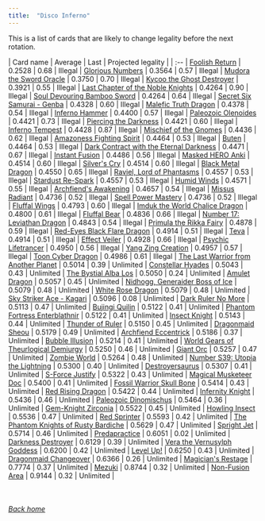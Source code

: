 ```yaml
---
title:  "Disco Inferno"
---
```


This is a list of cards that are likely to change legality before the next rotation.

| Card name | Average | Last | Projected legality |
| :-- |
[Foolish Return](https://db.ygoprodeck.com/card/?search=Foolish%20Return) | 0.2528 | 0.68 | Illegal |
[Glorious Numbers](https://db.ygoprodeck.com/card/?search=Glorious%20Numbers) | 0.3564 | 0.57 | Illegal |
[Mudora the Sword Oracle](https://db.ygoprodeck.com/card/?search=Mudora%20the%20Sword%20Oracle) | 0.3750 | 0.70 | Illegal |
[Kycoo the Ghost Destroyer](https://db.ygoprodeck.com/card/?search=Kycoo%20the%20Ghost%20Destroyer) | 0.3921 | 0.55 | Illegal |
[Last Chapter of the Noble Knights](https://db.ygoprodeck.com/card/?search=Last%20Chapter%20of%20the%20Noble%20Knights) | 0.4264 | 0.90 | Illegal |
[Soul Devouring Bamboo Sword](https://db.ygoprodeck.com/card/?search=Soul%20Devouring%20Bamboo%20Sword) | 0.4264 | 0.64 | Illegal |
[Secret Six Samurai - Genba](https://db.ygoprodeck.com/card/?search=Secret%20Six%20Samurai%20-%20Genba) | 0.4328 | 0.60 | Illegal |
[Malefic Truth Dragon](https://db.ygoprodeck.com/card/?search=Malefic%20Truth%20Dragon) | 0.4378 | 0.54 | Illegal |
[Inferno Hammer](https://db.ygoprodeck.com/card/?search=Inferno%20Hammer) | 0.4400 | 0.57 | Illegal |
[Paleozoic Olenoides](https://db.ygoprodeck.com/card/?search=Paleozoic%20Olenoides) | 0.4421 | 0.73 | Illegal |
[Piercing the Darkness](https://db.ygoprodeck.com/card/?search=Piercing%20the%20Darkness) | 0.4421 | 0.60 | Illegal |
[Inferno Tempest](https://db.ygoprodeck.com/card/?search=Inferno%20Tempest) | 0.4428 | 0.87 | Illegal |
[Mischief of the Gnomes](https://db.ygoprodeck.com/card/?search=Mischief%20of%20the%20Gnomes) | 0.4436 | 0.62 | Illegal |
[Amazoness Fighting Spirit](https://db.ygoprodeck.com/card/?search=Amazoness%20Fighting%20Spirit) | 0.4464 | 0.53 | Illegal |
[Buten](https://db.ygoprodeck.com/card/?search=Buten) | 0.4464 | 0.53 | Illegal |
[Dark Contract with the Eternal Darkness](https://db.ygoprodeck.com/card/?search=Dark%20Contract%20with%20the%20Eternal%20Darkness) | 0.4471 | 0.67 | Illegal |
[Instant Fusion](https://db.ygoprodeck.com/card/?search=Instant%20Fusion) | 0.4486 | 0.56 | Illegal |
[Masked HERO Anki](https://db.ygoprodeck.com/card/?search=Masked%20HERO%20Anki) | 0.4514 | 0.60 | Illegal |
[Silver's Cry](https://db.ygoprodeck.com/card/?search=Silver's%20Cry) | 0.4514 | 0.60 | Illegal |
[Black Metal Dragon](https://db.ygoprodeck.com/card/?search=Black%20Metal%20Dragon) | 0.4550 | 0.65 | Illegal |
[Raviel, Lord of Phantasms](https://db.ygoprodeck.com/card/?search=Raviel,%20Lord%20of%20Phantasms) | 0.4557 | 0.53 | Illegal |
[Stardust Re-Spark](https://db.ygoprodeck.com/card/?search=Stardust%20Re-Spark) | 0.4557 | 0.53 | Illegal |
[Humid Winds](https://db.ygoprodeck.com/card/?search=Humid%20Winds) | 0.4571 | 0.55 | Illegal |
[Archfiend's Awakening](https://db.ygoprodeck.com/card/?search=Archfiend's%20Awakening) | 0.4657 | 0.54 | Illegal |
[Missus Radiant](https://db.ygoprodeck.com/card/?search=Missus%20Radiant) | 0.4736 | 0.52 | Illegal |
[Spell Power Mastery](https://db.ygoprodeck.com/card/?search=Spell%20Power%20Mastery) | 0.4736 | 0.52 | Illegal |
[Fluffal Wings](https://db.ygoprodeck.com/card/?search=Fluffal%20Wings) | 0.4793 | 0.60 | Illegal |
[Imduk the World Chalice Dragon](https://db.ygoprodeck.com/card/?search=Imduk%20the%20World%20Chalice%20Dragon) | 0.4800 | 0.61 | Illegal |
[Fluffal Bear](https://db.ygoprodeck.com/card/?search=Fluffal%20Bear) | 0.4836 | 0.66 | Illegal |
[Number 17: Leviathan Dragon](https://db.ygoprodeck.com/card/?search=Number%2017:%20Leviathan%20Dragon) | 0.4843 | 0.54 | Illegal |
[Primula the Rikka Fairy](https://db.ygoprodeck.com/card/?search=Primula%20the%20Rikka%20Fairy) | 0.4878 | 0.59 | Illegal |
[Red-Eyes Black Flare Dragon](https://db.ygoprodeck.com/card/?search=Red-Eyes%20Black%20Flare%20Dragon) | 0.4914 | 0.51 | Illegal |
[Teva](https://db.ygoprodeck.com/card/?search=Teva) | 0.4914 | 0.51 | Illegal |
[Effect Veiler](https://db.ygoprodeck.com/card/?search=Effect%20Veiler) | 0.4928 | 0.66 | Illegal |
[Psychic Lifetrancer](https://db.ygoprodeck.com/card/?search=Psychic%20Lifetrancer) | 0.4950 | 0.56 | Illegal |
[Yang Zing Creation](https://db.ygoprodeck.com/card/?search=Yang%20Zing%20Creation) | 0.4957 | 0.57 | Illegal |
[Toon Cyber Dragon](https://db.ygoprodeck.com/card/?search=Toon%20Cyber%20Dragon) | 0.4986 | 0.61 | Illegal |
[The Last Warrior from Another Planet](https://db.ygoprodeck.com/card/?search=The%20Last%20Warrior%20from%20Another%20Planet) | 0.5014 | 0.39 | Unlimited |
[Constellar Hyades](https://db.ygoprodeck.com/card/?search=Constellar%20Hyades) | 0.5043 | 0.43 | Unlimited |
[The Bystial Alba Los](https://db.ygoprodeck.com/card/?search=The%20Bystial%20Alba%20Los) | 0.5050 | 0.24 | Unlimited |
[Amulet Dragon](https://db.ygoprodeck.com/card/?search=Amulet%20Dragon) | 0.5057 | 0.45 | Unlimited |
[Nidhogg, Generaider Boss of Ice](https://db.ygoprodeck.com/card/?search=Nidhogg,%20Generaider%20Boss%20of%20Ice) | 0.5079 | 0.48 | Unlimited |
[White Rose Dragon](https://db.ygoprodeck.com/card/?search=White%20Rose%20Dragon) | 0.5079 | 0.48 | Unlimited |
[Sky Striker Ace - Kagari](https://db.ygoprodeck.com/card/?search=Sky%20Striker%20Ace%20-%20Kagari) | 0.5096 | 0.08 | Unlimited |
[Dark Ruler No More](https://db.ygoprodeck.com/card/?search=Dark%20Ruler%20No%20More) | 0.5113 | 0.47 | Unlimited |
[Bujingi Quilin](https://db.ygoprodeck.com/card/?search=Bujingi%20Quilin) | 0.5122 | 0.41 | Unlimited |
[Phantom Fortress Enterblathnir](https://db.ygoprodeck.com/card/?search=Phantom%20Fortress%20Enterblathnir) | 0.5122 | 0.41 | Unlimited |
[Insect Knight](https://db.ygoprodeck.com/card/?search=Insect%20Knight) | 0.5143 | 0.44 | Unlimited |
[Thunder of Ruler](https://db.ygoprodeck.com/card/?search=Thunder%20of%20Ruler) | 0.5150 | 0.45 | Unlimited |
[Dragonmaid Sheou](https://db.ygoprodeck.com/card/?search=Dragonmaid%20Sheou) | 0.5179 | 0.49 | Unlimited |
[Archfiend Eccentrick](https://db.ygoprodeck.com/card/?search=Archfiend%20Eccentrick) | 0.5186 | 0.37 | Unlimited |
[Bubble Illusion](https://db.ygoprodeck.com/card/?search=Bubble%20Illusion) | 0.5214 | 0.41 | Unlimited |
[World Gears of Theurlogical Demiurgy](https://db.ygoprodeck.com/card/?search=World%20Gears%20of%20Theurlogical%20Demiurgy) | 0.5250 | 0.46 | Unlimited |
[Giant Orc](https://db.ygoprodeck.com/card/?search=Giant%20Orc) | 0.5257 | 0.47 | Unlimited |
[Zombie World](https://db.ygoprodeck.com/card/?search=Zombie%20World) | 0.5264 | 0.48 | Unlimited |
[Number S39: Utopia the Lightning](https://db.ygoprodeck.com/card/?search=Number%20S39:%20Utopia%20the%20Lightning) | 0.5300 | 0.40 | Unlimited |
[Destroyersaurus](https://db.ygoprodeck.com/card/?search=Destroyersaurus) | 0.5307 | 0.41 | Unlimited |
[S-Force Justify](https://db.ygoprodeck.com/card/?search=S-Force%20Justify) | 0.5322 | 0.43 | Unlimited |
[Magical Musketeer Doc](https://db.ygoprodeck.com/card/?search=Magical%20Musketeer%20Doc) | 0.5400 | 0.41 | Unlimited |
[Fossil Warrior Skull Bone](https://db.ygoprodeck.com/card/?search=Fossil%20Warrior%20Skull%20Bone) | 0.5414 | 0.43 | Unlimited |
[Red Rising Dragon](https://db.ygoprodeck.com/card/?search=Red%20Rising%20Dragon) | 0.5422 | 0.44 | Unlimited |
[Infernity Knight](https://db.ygoprodeck.com/card/?search=Infernity%20Knight) | 0.5436 | 0.46 | Unlimited |
[Paleozoic Dinomischus](https://db.ygoprodeck.com/card/?search=Paleozoic%20Dinomischus) | 0.5464 | 0.36 | Unlimited |
[Gem-Knight Zirconia](https://db.ygoprodeck.com/card/?search=Gem-Knight%20Zirconia) | 0.5522 | 0.45 | Unlimited |
[Howling Insect](https://db.ygoprodeck.com/card/?search=Howling%20Insect) | 0.5536 | 0.47 | Unlimited |
[Red Sprinter](https://db.ygoprodeck.com/card/?search=Red%20Sprinter) | 0.5593 | 0.42 | Unlimited |
[The Phantom Knights of Rusty Bardiche](https://db.ygoprodeck.com/card/?search=The%20Phantom%20Knights%20of%20Rusty%20Bardiche) | 0.5629 | 0.47 | Unlimited |
[Spright Jet](https://db.ygoprodeck.com/card/?search=Spright%20Jet) | 0.5714 | 0.46 | Unlimited |
[Predapractice](https://db.ygoprodeck.com/card/?search=Predapractice) | 0.6051 | 0.02 | Unlimited |
[Darkness Destroyer](https://db.ygoprodeck.com/card/?search=Darkness%20Destroyer) | 0.6129 | 0.39 | Unlimited |
[Vera the Vernusylph Goddess](https://db.ygoprodeck.com/card/?search=Vera%20the%20Vernusylph%20Goddess) | 0.6200 | 0.42 | Unlimited |
[Level Up!](https://db.ygoprodeck.com/card/?search=Level%20Up!) | 0.6250 | 0.43 | Unlimited |
[Dragonmaid Changeover](https://db.ygoprodeck.com/card/?search=Dragonmaid%20Changeover) | 0.6366 | 0.26 | Unlimited |
[Magician's Restage](https://db.ygoprodeck.com/card/?search=Magician's%20Restage) | 0.7774 | 0.37 | Unlimited |
[Mezuki](https://db.ygoprodeck.com/card/?search=Mezuki) | 0.8744 | 0.32 | Unlimited |
[Non-Fusion Area](https://db.ygoprodeck.com/card/?search=Non-Fusion%20Area) | 0.9144 | 0.32 | Unlimited |

<br>

###### [Back home](index)